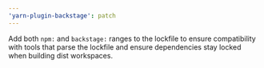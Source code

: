 ```yaml
---
'yarn-plugin-backstage': patch
---
```


Add both `npm:` and `backstage:` ranges to the lockfile to ensure compatibility with tools that parse the lockfile and ensure dependencies stay locked when building dist workspaces.
